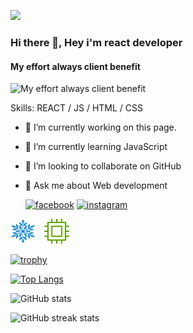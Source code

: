 ![](https://scontent.fcgp17-1.fna.fbcdn.net/v/t39.30808-6/409414653_3666283403637213_1819475541900403033_n.png?_nc_cat=109&ccb=1-7&_nc_sid=783fdb&_nc_eui2=AeHQ-mAxUOmmNjV71exGp5bg2CsiJUCOatnYKyIlQI5q2VFSaah3Q19xBlEpZXoyO_RdNLf7audM65Eu1PYNT87f&_nc_ohc=Sg14QL-AthAAX_z1sf0&_nc_ht=scontent.fcgp17-1.fna&oh=00_AfCCBD4WAuHfPzCJdXxM5YZtyeVmMIW8tAzfSAT4C9VZZg&oe=65790287)
### Hi there 👋, Hey i'm react developer
#### My effort always client benefit 
![My effort always client benefit ](https://scontent.fcgp17-1.fna.fbcdn.net/v/t39.30808-6/409414653_3666283403637213_1819475541900403033_n.png?_nc_cat=109&ccb=1-7&_nc_sid=783fdb&_nc_eui2=AeHQ-mAxUOmmNjV71exGp5bg2CsiJUCOatnYKyIlQI5q2VFSaah3Q19xBlEpZXoyO_RdNLf7audM65Eu1PYNT87f&_nc_ohc=Sg14QL-AthAAX_z1sf0&_nc_ht=scontent.fcgp17-1.fna&oh=00_AfCCBD4WAuHfPzCJdXxM5YZtyeVmMIW8tAzfSAT4C9VZZg&oe=65790287)


Skills:  REACT / JS / HTML / CSS

- 🔭 I’m currently working on this page. 
- 🌱 I’m currently learning JavaScript 
- 👯 I’m looking to collaborate on GitHub 
- 💬 Ask me about Web development 


  [<img src='https://cdn.jsdelivr.net/npm/simple-icons@3.0.1/icons/facebook.svg' alt='facebook' height='40'>](https://www.facebook.com/MR.SAIFULISLAM123)  [<img src='https://cdn.jsdelivr.net/npm/simple-icons@3.0.1/icons/instagram.svg' alt='instagram' height='40'>](https://www.instagram.com/_saifulvai/)  

<a href='https://archiveprogram.github.com/'><img src='https://raw.githubusercontent.com/acervenky/animated-github-badges/master/assets/acbadge.gif' width='40' height='40'></a> <a href='https://docs.github.com/en/developers'><img src='https://raw.githubusercontent.com/acervenky/animated-github-badges/master/assets/devbadge.gif' width='40' height='40'></a> 

[![trophy](https://github-profile-trophy.vercel.app/?username=mrsaiful778)](https://github.com/ryo-ma/github-profile-trophy)

[![Top Langs](https://github-readme-stats.vercel.app/api/top-langs/?username=mrsaiful778)](https://github.com/anuraghazra/github-readme-stats)

![GitHub stats](https://github-readme-stats.vercel.app/api?username=mrsaiful778&show_icons=true&count_private=true)  

![GitHub streak stats](https://streak-stats.demolab.com/?user=mrsaiful778)  

